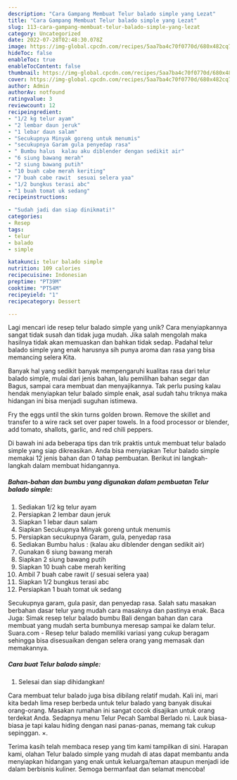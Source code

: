 ```yaml
---
description: "Cara Gampang Membuat Telur balado simple yang Lezat"
title: "Cara Gampang Membuat Telur balado simple yang Lezat"
slug: 113-cara-gampang-membuat-telur-balado-simple-yang-lezat
category: Uncategorized
date: 2022-07-28T02:48:30.078Z
image: https://img-global.cpcdn.com/recipes/5aa7ba4c70f0770d/680x482cq70/telur-balado-simple-foto-resep-utama.jpg
hideToc: false
enableToc: true
enableTocContent: false
thumbnail: https://img-global.cpcdn.com/recipes/5aa7ba4c70f0770d/680x482cq70/telur-balado-simple-foto-resep-utama.jpg
cover: https://img-global.cpcdn.com/recipes/5aa7ba4c70f0770d/680x482cq70/telur-balado-simple-foto-resep-utama.jpg
author: Admin
authorAv: notfound
ratingvalue: 3
reviewcount: 12
recipeingredient:
- "1/2 kg telur ayam"
- "2 lembar daun jeruk"
- "1 lebar daun salam"
- "Secukupnya Minyak goreng untuk menumis"
- "secukupnya Garam gula penyedap rasa"
- " Bumbu halus  kalau aku diblender dengan sedikit air"
- "6 siung bawang merah"
- "2 siung bawang putih"
- "10 buah cabe merah keriting"
- "7 buah cabe rawit  sesuai selera yaa"
- "1/2 bungkus terasi abc"
- "1 buah tomat uk sedang"
recipeinstructions:

- "Sudah jadi dan siap dinikmati!"
categories:
- Resep
tags:
- telur
- balado
- simple

katakunci: telur balado simple 
nutrition: 109 calories
recipecuisine: Indonesian
preptime: "PT39M"
cooktime: "PT54M"
recipeyield: "1"
recipecategory: Dessert

---
```





Lagi mencari ide resep telur balado simple yang unik? Cara menyiapkannya sangat tidak susah dan tidak juga mudah. Jika salah mengolah maka hasilnya tidak akan memuaskan dan bahkan tidak sedap. Padahal telur balado simple yang enak harusnya sih punya aroma dan rasa yang bisa memancing selera Kita.





Banyak hal yang sedikit banyak mempengaruhi kualitas rasa dari telur balado simple, mulai dari jenis bahan, lalu pemilihan bahan segar dan Bagus, sampai cara membuat dan menyajikannya. Tak perlu pusing kalau hendak menyiapkan telur balado simple enak,      asal sudah tahu triknya maka hidangan ini bisa menjadi suguhan istimewa.














Fry the eggs until the skin turns golden brown. Remove the skillet and transfer to a wire rack set over paper towels. In a food processor or blender, add tomato, shallots, garlic, and red chili peppers.






Di bawah ini ada beberapa tips dan trik praktis untuk membuat telur balado simple yang siap dikreasikan. Anda bisa menyiapkan Telur balado simple memakai 12 jenis bahan dan 0 tahap pembuatan. Berikut ini langkah-langkah dalam membuat hidangannya.

<!--inarticleads1-->

##### Bahan-bahan dan bumbu yang digunakan dalam pembuatan Telur balado simple:

1. Sediakan 1/2 kg telur ayam
1. Persiapkan 2 lembar daun jeruk
1. Siapkan 1 lebar daun salam
1. Siapkan Secukupnya Minyak goreng untuk menumis
1. Persiapkan secukupnya Garam, gula, penyedap rasa
1. Sediakan  Bumbu halus : (kalau aku diblender dengan sedikit air)
1. Gunakan 6 siung bawang merah
1. Siapkan 2 siung bawang putih
1. Siapkan 10 buah cabe merah keriting
1. Ambil 7 buah cabe rawit (/ sesuai selera yaa)
1. Siapkan 1/2 bungkus terasi abc
1. Persiapkan 1 buah tomat uk sedang


Secukupnya garam, gula pasir, dan penyedap rasa. Salah satu masakan berbahan dasar telur yang mudah cara masaknya dan pastinya enak. Baca Juga: Simak resep telur balado bumbu Bali dengan bahan dan cara membuat yang mudah serta bumbunya meresap sampai ke dalam telur. Suara.com - Resep telur balado memiliki variasi yang cukup beragam sehingga bisa disesuaikan dengan selera orang yang memasak dan memakannya. 

<!--inarticleads2-->

##### Cara buat Telur balado simple:


1. Selesai dan siap dihidangkan!

Cara membuat telur balado juga bisa dibilang relatif mudah. Kali ini, mari kita bedah lima resep berbeda untuk telur balado yang banyak disukai orang-orang. Masakan rumahan ini sangat cocok disajikan untuk orang terdekat Anda. Sedapnya menu Telur Pecah Sambal Berlado ni. Lauk biasa-biasa je tapi kalau hiding dengan nasi panas-panas, memang tak cukup sepinggan. ×. 

Terima kasih telah membaca resep yang tim kami tampilkan di sini. Harapan kami, olahan Telur balado simple yang mudah di atas dapat membantu anda menyiapkan hidangan yang enak untuk keluarga/teman ataupun menjadi ide dalam berbisnis kuliner. Semoga bermanfaat dan selamat mencoba!
